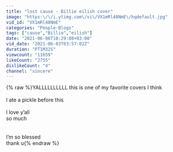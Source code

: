 ```yaml
---
title: "lost cause - Billie eilish cover"
image: "https:\/\/i.ytimg.com\/vi\/VX1mRl48NmE\/hqdefault.jpg"
vid_id: "VX1mRl48NmE"
categories: "People-Blogs"
tags: ["cause","Billie","eilish"]
date: "2021-06-06T18:29:08+03:00"
vid_date: "2021-06-03T03:57:02Z"
duration: "PT1M32S"
viewcount: "11659"
likeCount: "2755"
dislikeCount: "4"
channel: "sincere"
---
```

{% raw %}YALLLLLLLLLL this is one of my favorite covers I think <br /><br />I ate a pickle before this <br /><br />I love y’all <br />so much <br /><br /><br />I’m so blessed <br />thank u{% endraw %}
